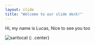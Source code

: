 ```yaml
---
layout: slide
title: "Welcome to our slide deck!"
---
```


Hi, my name is Lucas, Nice to see you too

![saritocat](https://octodex.github.com/images/saritocat.png)
{: .center}
